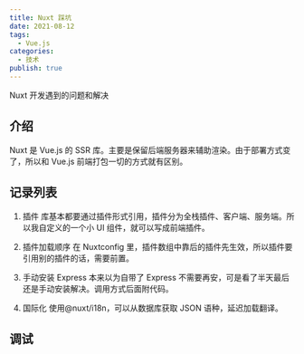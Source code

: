 ```yaml
---
title: Nuxt 踩坑
date: 2021-08-12
tags:
  - Vue.js
categories:
  - 技术
publish: true
---
```


Nuxt 开发遇到的问题和解决

<!-- more -->

## 介绍

Nuxt 是 Vue.js 的 SSR 库。主要是保留后端服务器来辅助渲染。由于部署方式变了，所以和 Vue.js 前端打包一切的方式就有区别。

## 记录列表

1. 插件
   库基本都要通过插件形式引用，插件分为全栈插件、客户端、服务端。所以我自定义的一个小 UI 组件，就可以写成前端插件。

2. 插件加载顺序
   在 Nuxtconfig 里，插件数组中靠后的插件先生效，所以插件要引用别的插件的话，需要前置。

3. 手动安装 Express
   本来以为自带了 Express 不需要再安，可是看了半天最后还是手动安装解决。调用方式后面附代码。

4. 国际化
   使用@nuxt/i18n，可以从数据库获取 JSON 语种，延迟加载翻译。

## 调试
